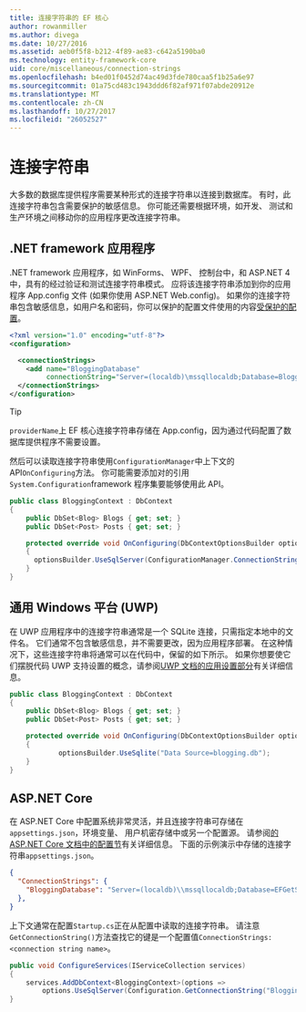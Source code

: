 ```yaml
---
title: 连接字符串的 EF 核心
author: rowanmiller
ms.author: divega
ms.date: 10/27/2016
ms.assetid: aeb0f5f8-b212-4f89-ae83-c642a5190ba0
ms.technology: entity-framework-core
uid: core/miscellaneous/connection-strings
ms.openlocfilehash: b4ed01f0452d74ac49d3fde780caa5f1b25a6e97
ms.sourcegitcommit: 01a75cd483c1943ddd6f82af971f07abde20912e
ms.translationtype: MT
ms.contentlocale: zh-CN
ms.lasthandoff: 10/27/2017
ms.locfileid: "26052527"
---
```

# <a name="connection-strings"></a>连接字符串

大多数的数据库提供程序需要某种形式的连接字符串以连接到数据库。 有时，此连接字符串包含需要保护的敏感信息。 你可能还需要根据环境，如开发、 测试和生产环境之间移动你的应用程序更改连接字符串。

## <a name="net-framework-applications"></a>.NET framework 应用程序

.NET framework 应用程序，如 WinForms、 WPF、 控制台中，和 ASP.NET 4 中，具有的经过验证和测试连接字符串模式。 应将该连接字符串添加到你的应用程序 App.config 文件 (如果你使用 ASP.NET Web.config)。 如果你的连接字符串包含敏感信息，如用户名和密码，你可以保护的配置文件使用的内容[受保护的配置](https://docs.microsoft.com/dotnet/framework/data/adonet/connection-strings-and-configuration-files#encrypting-configuration-file-sections-using-protected-configuration)。

``` xml
<?xml version="1.0" encoding="utf-8"?>
<configuration>

  <connectionStrings>
    <add name="BloggingDatabase"
         connectionString="Server=(localdb)\mssqllocaldb;Database=Blogging;Trusted_Connection=True;" />
  </connectionStrings>
</configuration>
```

> [!TIP]  
> `providerName`上 EF 核心连接字符串存储在 App.config，因为通过代码配置了数据库提供程序不需要设置。

然后可以读取连接字符串使用`ConfigurationManager`中上下文的 API`OnConfiguring`方法。 你可能需要添加对的引用`System.Configuration`framework 程序集要能够使用此 API。

``` csharp
public class BloggingContext : DbContext
{
    public DbSet<Blog> Blogs { get; set; }
    public DbSet<Post> Posts { get; set; }

    protected override void OnConfiguring(DbContextOptionsBuilder optionsBuilder)
    {
      optionsBuilder.UseSqlServer(ConfigurationManager.ConnectionStrings["BloggingDatabase"].ConnectionString);
    }
}
```

## <a name="universal-windows-platform-uwp"></a>通用 Windows 平台 (UWP)

在 UWP 应用程序中的连接字符串通常是一个 SQLite 连接，只需指定本地中的文件名。 它们通常不包含敏感信息，并不需要更改，因为应用程序部署。 在这种情况下，这些连接字符串将通常可以在代码中，保留的如下所示。 如果你想要使它们摆脱代码 UWP 支持设置的概念，请参阅[UWP 文档的应用设置部分](https://docs.microsoft.com/windows/uwp/app-settings/store-and-retrieve-app-data)有关详细信息。

``` csharp
public class BloggingContext : DbContext
{
    public DbSet<Blog> Blogs { get; set; }
    public DbSet<Post> Posts { get; set; }

    protected override void OnConfiguring(DbContextOptionsBuilder optionsBuilder)
    {
            optionsBuilder.UseSqlite("Data Source=blogging.db");
    }
}
```

## <a name="aspnet-core"></a>ASP.NET Core

在 ASP.NET Core 中配置系统非常灵活，并且连接字符串可存储在`appsettings.json`，环境变量、 用户机密存储中或另一个配置源。 请参阅[的 ASP.NET Core 文档中的配置节](https://docs.asp.net/en/latest/fundamentals/configuration.html)有关详细信息。 下面的示例演示中存储的连接字符串`appsettings.json`。

``` json
{
  "ConnectionStrings": {
    "BloggingDatabase": "Server=(localdb)\\mssqllocaldb;Database=EFGetStarted.ConsoleApp.NewDb;Trusted_Connection=True;"
  },
}
```

上下文通常在配置`Startup.cs`正在从配置中读取的连接字符串。 请注意`GetConnectionString()`方法查找它的键是一个配置值`ConnectionStrings:<connection string name>`。

``` csharp
public void ConfigureServices(IServiceCollection services)
{
    services.AddDbContext<BloggingContext>(options =>
        options.UseSqlServer(Configuration.GetConnectionString("BloggingDatabase")));
}
```
